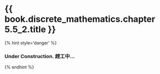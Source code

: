 # {{ book.discrete_mathematics.chapter5.5_2.title }}
<!-- notoc -->

{% hint style='danger' %}
### Under Construction. 趕工中...
{% endhint %}